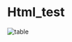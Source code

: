 # Html_test
![table](https://user-images.githubusercontent.com/114249713/193331645-17789884-cd2a-40b5-86c3-6bc411d9f8ef.png)

